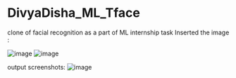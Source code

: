 # DivyaDisha_ML_Tface
clone of facial recognition as a part of ML internship task
Inserted the image :

![image](https://github.com/DivyaDisha004/DivyaDisha_ML_Tface/assets/89393372/d2703d63-67ae-4f99-ae14-cc98050e1998)
![image](https://github.com/DivyaDisha004/DivyaDisha_ML_Tface/assets/89393372/19df0a22-2286-420f-9e5d-eae28ee409a5)

output screenshots:
![image](https://github.com/DivyaDisha004/DivyaDisha_ML_Tface/assets/89393372/644c3660-55a7-4cfb-a148-efce96a2444d)
